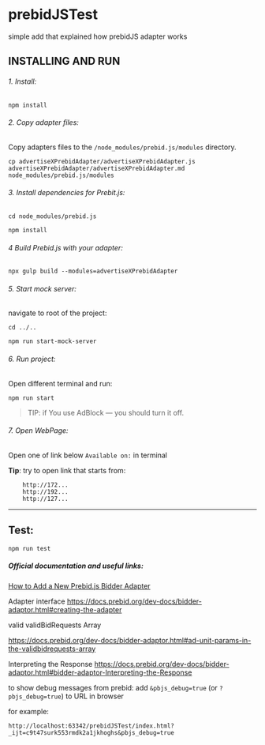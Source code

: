 # prebidJSTest
simple add that explained how prebidJS adapter works

## INSTALLING AND RUN 

###### 1. Install:

```
npm install
``` 

###### 2. Copy adapter files:
Copy adapters files to the `/node_modules/prebid.js/modules` directory.

```
cp advertiseXPrebidAdapter/advertiseXPrebidAdapter.js advertiseXPrebidAdapter/advertiseXPrebidAdapter.md node_modules/prebid.js/modules
```

###### 3. Install dependencies for Prebit.js:

```
cd node_modules/prebid.js
```

```
npm install
```

###### 4 Build Prebid.js with your adapter:
```
npx gulp build --modules=advertiseXPrebidAdapter
```

###### 5. Start mock server:
navigate to root of the project:
```
cd ../..
```

```
npm run start-mock-server
```

###### 6. Run project:
Open different terminal and run:
```
npm run start
```
>TIP: if You use AdBlock — you should turn it off.

###### 7. Open WebPage:
Open one of link below `Available on:` in terminal

**Tip**: try to open link that starts from: 
```
    http://172...
    http://192...
    http://127...
```
---

## Test:

```
npm run test
```


##### Official documentation and useful links:

[How to Add a New Prebid.js Bidder Adapter](https://docs.prebid.org/dev-docs/bidder-adaptor.html#bidder-adaptor-Required-Adapter-Conventions)

Adapter interface
https://docs.prebid.org/dev-docs/bidder-adaptor.html#creating-the-adapter


valid validBidRequests Array

https://docs.prebid.org/dev-docs/bidder-adaptor.html#ad-unit-params-in-the-validbidrequests-array


Interpreting the Response
https://docs.prebid.org/dev-docs/bidder-adaptor.html#bidder-adaptor-Interpreting-the-Response

to show debug messages from prebid:
add `&pbjs_debug=true` (or `?pbjs_debug=true`)  to URL in browser

for example: 
```
http://localhost:63342/prebidJSTest/index.html?_ijt=c9t47surk553rmdk2a1jkhoghs&pbjs_debug=true
```

